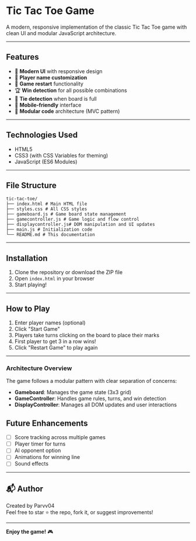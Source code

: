 # Tic Tac Toe Game

A modern, responsive implementation of the classic Tic Tac Toe game with clean UI and modular JavaScript architecture.

---

## Features

- 🎨 **Modern UI** with responsive design
- 👥 **Player name customization**
- 🔄 **Game restart** functionality
- 🏆 **Win detection** for all possible combinations
- 🤝 **Tie detection** when board is full
- 📱 **Mobile-friendly** interface
- 🧩 **Modular code** architecture (MVC pattern)

---

## Technologies Used

- HTML5
- CSS3 (with CSS Variables for theming)
- JavaScript (ES6 Modules)

---

## File Structure
~~~
tic-tac-toe/
├── index.html # Main HTML file
├── styles.css # All CSS styles
├── gameboard.js # Game board state management
├── gamecontroller.js # Game logic and flow control
├── displaycontroller.js# DOM manipulation and UI updates
├── main.js # Initialization code
└── README.md # This documentation
~~~
---


## Installation

1. Clone the repository or download the ZIP file
2. Open `index.html` in your browser
3. Start playing!

---

## How to Play

1. Enter player names (optional)
2. Click "Start Game"
3. Players take turns clicking on the board to place their marks
4. First player to get 3 in a row wins!
5. Click "Restart Game" to play again

---

### Architecture Overview

The game follows a modular pattern with clear separation of concerns:

- **Gameboard**: Manages the game state (3x3 grid)
- **GameController**: Handles game rules, turns, and win detection
- **DisplayController**: Manages all DOM updates and user interactions

## Future Enhancements

- [ ] Score tracking across multiple games
- [ ] Player timer for turns
- [ ] AI opponent option
- [ ] Animations for winning line
- [ ] Sound effects

---

## 📬 Author

Created by Parvv04   
Feel free to star ⭐ the repo, fork it, or suggest improvements!

---

**Enjoy the game!** 🎮
